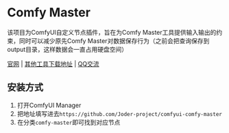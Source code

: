 # Comfy Master

该项目为ComfyUI自定义节点插件，旨在为Comfy Master工具提供输入输出的约束，同时可以减少原先Comfy Master对数据保存行为（之前会把查询保存到output目录，这样数据会一直占用硬盘空间）

[官网](https://comfy-master.happytangping.fun/) 
| [其他工具下载地址](https://github.com/Joderxx/ComyUI-Master/releases/tag/latest)
| [QQ交流](http://qm.qq.com/cgi-bin/qm/qr?_wv=1027&k=oI2YNYV-ukVXl0vYr5qwv8j9gIzxrAvo&authKey=0AFjeeY8PVsPQBMg8BmPTfveJp373xgKI4GZ%2BoZ26rTaYBIsDc2ZhHcyW%2B4l8Jrf&noverify=0&group_code=635299047)
## 安装方式

1. 打开ComfyUI Manager
2. 把地址填写进去`https://github.com/Joder-project/comfyui-comfy-master`
3. 在分类`comfy-master`即可找到对应节点

